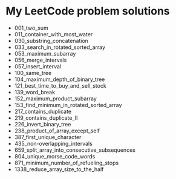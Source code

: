# My LeetCode problem solutions

-   001_two_sum
-   011_container_with_most_water
-   030_substring_concatenation
-   033_search_in_rotated_sorted_array
-   053_maximum_subarray
-   056_merge_intervals
-   057_insert_interval
-   100_same_tree
-   104_maximum_depth_of_binary_tree
-   121_best_time_to_buy_and_sell_stock
-   139_word_break
-   152_maximum_product_subarray
-   153_find_minimum_in_rotated_sorted_array
-   217_contains_duplicate
-   219_contains_duplicate_II
-   226_invert_binary_tree
-   238_product_of_array_except_self
-   387_first_unique_character
-   435_non-overlapping_intervals
-   659_split_array_into_consecutive_subsequences
-   804_unique_morse_code_words
-   871_minimum_number_of_refueling_stops
-   1338_reduce_array_size_to_the_half
